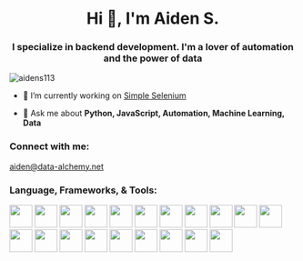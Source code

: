 <h1 align="center">Hi 👋, I'm Aiden S.</h1>
<h3 align="center">I specialize in backend development. I'm a lover of automation and the power of data</h3>

<p align="left"> <img src="https://komarev.com/ghpvc/?username=aidens113&label=Profile%20views&color=0e75b6&style=flat" alt="aidens113" /> </p>

- 🔭 I’m currently working on [Simple Selenium](https://github.com/aidens113/simpleSeleniumWrapper)

- 💬 Ask me about **Python, JavaScript, Automation, Machine Learning, Data**

<h3 align="left">Connect with me:</h3>
<p align="left">
  <a href="mailto:aiden@data-alchemy.net">aiden@data-alchemy.net</a>
</p>

<h3 align="left">Language, Frameworks, & Tools:</h3>
<p align="left"> 
  <img width=40 height=40 src="https://data-alchemy.net/githubimgs/python.png">
  <img width=40 height=40 src="https://data-alchemy.net/githubimgs/js.png">
  <img width=40 height=40 src="https://data-alchemy.net/githubimgs/php.png">
  <img width=40 height=40 src="https://data-alchemy.net/githubimgs/nodejs.png">
  <img width=40 height=40 src="https://data-alchemy.net/githubimgs/selenium.png">
  <img width=40 height=40 src="https://data-alchemy.net/githubimgs/bootstrap.png">
  <img width=40 height=40 src="https://data-alchemy.net/githubimgs/mysql.png">
  <img width=40 height=40 src="https://data-alchemy.net/githubimgs/chartjs.png">
  <img width=40 height=40 src="https://data-alchemy.net/githubimgs/tf.png">
  <img width=40 height=40 src="https://data-alchemy.net/githubimgs/express.png">
  <img width=40 height=40 src="https://data-alchemy.net/githubimgs/pandas.png">
  <img width=40 height=40 src="https://data-alchemy.net/githubimgs/docker.png">
  <img width=40 height=40 src="https://data-alchemy.net/githubimgs/canvasjs.png">
  <img width=40 height=40 src="https://data-alchemy.net/githubimgs/aws.png">
  <img width=40 height=40 src="https://data-alchemy.net/githubimgs/puppeteer.png">
  <img width=40 height=40 src="https://data-alchemy.net/githubimgs/pytorch.png">
  <img width=40 height=40 src="https://data-alchemy.net/githubimgs/git.png">
  <img width=40 height=40 src="https://data-alchemy.net/githubimgs/gcloud.png">
  <img width=40 height=40 src="https://data-alchemy.net/githubimgs/arduino1.png">
  <img width=40 height=40 src="https://data-alchemy.net/githubimgs/scikitlearn.png">
</p>
